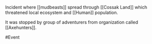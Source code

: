 Incident where [[mudbeasts]] spread through [[Cossak Land]] which threatened local ecosystem and [[Human]] population.

It was stopped by group of adventurers from organization called [[Axehunters]].

#Event